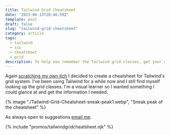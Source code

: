 ```yaml
---
title: Tailwind Grid Cheatsheet
date: "2023-06-13T20:46:59Z"
template: post
draft: false
slug: "tailwind-grid-cheatsheet"
category: article
tags:
  - tailwind
  - css
  - cheatsheet
  - grid
description: To help you remember the Tailwind grid classes, get your copy of my Tailwind Grid Cheatsheet.
---
```


Again [scratching my own itch](https://andrewford.co.nz/articles/tailwind-flexbox-cheatsheet/) I decided to create a cheatsheet for Tailwind's grid system. I've been using Tailwind for a while now and I still find myself looking up the grid classes. I'm a visual learner so I wanted something I could glance at and get the information I needed.

{% image "./Tailwind-Grid-Cheatsheet-sneak-peak1.webp", "Sneak peak of the cheatsheet" %}

As always open to suggestions [email me](mailto:me@andrewford.co.nz).

{% include "promos/tailwindgridcheatsheet.njk" %}
